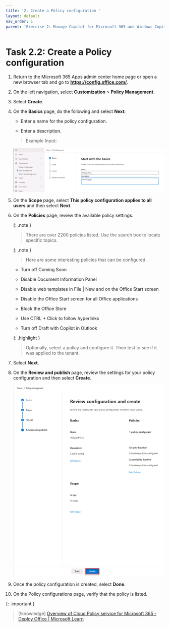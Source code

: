 ```yaml
---
title: '2. Create a Policy configuration '
layout: default
nav_order: 1
parent: 'Exercise 2: Manage Copilot for Microsoft 365 and Windows Copilot'
---
```


# Task 2.2: Create a Policy configuration 

 

1. Return to the Microsoft 365 Apps admin center home page or open a new browser tab and go to **https://config.office.com/**. 

 

1. On the left navigation, select **Customization** > **Policy Management**.  

 

1. Select **Create**. 

 

1. On the **Basics** page, do the following and select **Next**: 

 

    - Enter a name for the policy configuration.  

    - Enter a description. 

 

    >Example Input: 

    ![b10.jpg](../media/b10.jpg) 

 

1. On the **Scope** page, select **This policy configuration applies to all users** and then select **Next**. 

 

1. On the **Policies** page, review the available policy settings. 

 
    {: .note }
    > There are over 2200 policies listed. Use the search box to locate specific topics. 

 
    {: .note }
    > Here are some interesting policies that can be configured.    

    > 

    - Turn off Coming Soon 

    - Disable Document Information Panel 

    - Disable web templates in File | New and on the Office Start screen 

    - Disable the Office Start screen for all Office applications 

    - Block the Office Store 

    - Use CTRL + Click to follow hyperlinks 

    - Turn off Draft with Copilot in Outlook 

 
    {: .highlight }
    > Optionally, select a policy and configure it. Then test to see if it was applied to the tenant. 

 

1. Select **Next**.     

 

1. On the **Review and publish** page, review the settings for your policy configuration and then select **Create**. 

 

    ![b11.jpg](../media/b11.jpg) 

 

1. Once the policy configuration is created, select **Done**. 

 

1. On the Policy configurations page, verify that the policy is listed. 

 
{: .important }
>[!knowledge] [Overview of Cloud Policy service for Microsoft 365 - Deploy Office | Microsoft Learn](https://learn.microsoft.com/en-us/deployoffice/admincenter/overview-cloud-policy "Overview of Cloud Policy service for Microsoft 365 - Deploy Office | Microsoft Learn") 

 
